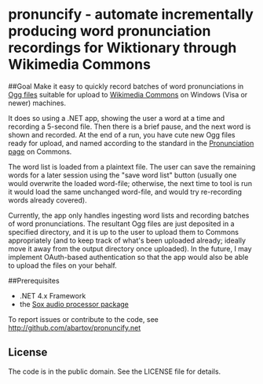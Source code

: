 # pronuncify - automate incrementally producing word pronunciation recordings for Wiktionary through Wikimedia Commons
##Goal
Make it easy to quickly record batches of word pronunciations in [Ogg files](https://en.wikipedia.org/wiki/Ogg) suitable for upload to [Wikimedia Commons](https://commons.wikimedia.org) on Windows (Visa or newer) machines.

It does so using a .NET app, showing the user a word at a time and recording a 5-second file.  Then there is a brief pause, and the next word is shown and recorded.  At the end of a run, you have cute new Ogg files ready for upload, and named according to the standard in the [Pronunciation page](https://commons.wikimedia.org/wiki/Category:Pronunciation) on Commons.

The word list is loaded from a plaintext file.  The user can save the remaining words for a later session using the "save word list" button (usually one would overwrite the loaded word-file; otherwise, the next time to tool is run it would load the same unchanged word-file, and would try re-recording words already covered).

Currently, the app only handles ingesting word lists and recording batches of word pronunciations.  The resultant Ogg files are just deposited in a specified directory, and it is up to the user to upload them to Commons appropriately (and to keep track of what's been uploaded already; ideally move it away from the output directory once uploaded).  In the future, I may implement OAuth-based authentication so that the app would also be able to upload the files on your behalf.

##Prerequisites
* .NET 4.x Framework
* the [Sox audio processor package](http://sourceforge.net/projects/sox/?source=typ_redirect)

To report issues or contribute to the code, see http://github.com/abartov/pronuncify.net

## License
The code is in the public domain.  See the LICENSE file for details.
